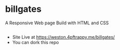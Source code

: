 # billgates
A Responsive Web page Build with HTML and CSS

##
- Site Live at https://weston.4pftrappy.me/billgates/
- You can dork this repo
